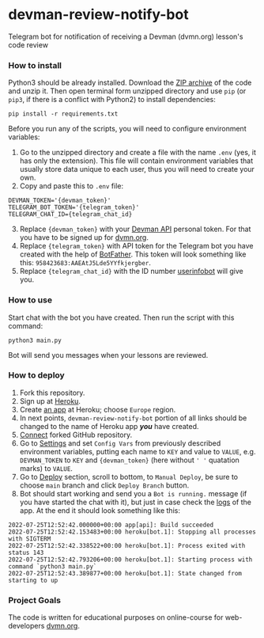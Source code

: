 # devman-review-notify-bot
Telegram bot for notification of receiving a Devman (dvmn.org) lesson's code review

### How to install

Python3 should be already installed.
Download the [ZIP archive](https://github.com/Katsutami7moto/devman-review-notify-bot/archive/refs/heads/main.zip) of the code and unzip it.
Then open terminal form unzipped directory and use `pip` (or `pip3`, if there is a conflict with Python2) to install dependencies:
```commandline
pip install -r requirements.txt
```
Before you run any of the scripts, you will need to configure environment variables:

1. Go to the unzipped directory and create a file with the name `.env` (yes, it has only the extension).
This file will contain environment variables that usually store data unique to each user, thus you will need to create your own.
2. Copy and paste this to `.env` file:
```dotenv
DEVMAN_TOKEN='{devman_token}'
TELEGRAM_BOT_TOKEN='{telegram_token}'
TELEGRAM_CHAT_ID={telegram_chat_id}
```
3. Replace `{devman_token}` with your [Devman API](https://dvmn.org/api/docs/) personal token. For that you have to be signed up for [dvmn.org](https://dvmn.org/).
4. Replace `{telegram_token}` with API token for the Telegram bot you have created with the help of [BotFather](https://telegram.me/BotFather). This token will look something like this: `958423683:AAEAtJ5Lde5YYfkjergber`.
5. Replace `{telegram_chat_id}` with the ID number [userinfobot](https://telegram.me/userinfobot) will give you.

### How to use

Start chat with the bot you have created. Then run the script with this command:
```commandline
python3 main.py
```
Bot will send you messages when your lessons are reviewed.

### How to deploy

1. Fork this repository.
2. Sign up at [Heroku](https://id.heroku.com/login).
3. Create [an app](https://dashboard.heroku.com/new-app) at Heroku; choose `Europe` region.
4. In next points, `devman-review-notify-bot` portion of all links should be changed to the name of Heroku app _**you**_ have created.
5. [Connect](https://dashboard.heroku.com/apps/devman-review-notify-bot/deploy/github) forked GitHub repository.
6. Go to [Settings](https://dashboard.heroku.com/apps/devman-review-notify-bot/settings) and set `Config Vars` from previously described environment variables, putting each name to `KEY` and value to `VALUE`, e.g. `DEVMAN_TOKEN` to `KEY` and `{devman_token}` (here without `' '` quatation marks) to `VALUE`.
7. Go to [Deploy](https://dashboard.heroku.com/apps/devman-review-notify-bot/deploy/github) section, scroll to bottom, to `Manual Deploy`, be sure to choose `main` branch and click `Deploy Branch` button.
8. Bot should start working and send you a `Bot is running.` message (if you have started the chat with it), but just in case check the [logs](https://dashboard.heroku.com/apps/devman-review-notify-bot/logs) of the app. At the end it should look something like this:
```
2022-07-25T12:52:42.000000+00:00 app[api]: Build succeeded
2022-07-25T12:52:42.153483+00:00 heroku[bot.1]: Stopping all processes with SIGTERM
2022-07-25T12:52:42.338522+00:00 heroku[bot.1]: Process exited with status 143
2022-07-25T12:52:42.793206+00:00 heroku[bot.1]: Starting process with command `python3 main.py`
2022-07-25T12:52:43.389877+00:00 heroku[bot.1]: State changed from starting to up
```

### Project Goals

The code is written for educational purposes on online-course for web-developers [dvmn.org](https://dvmn.org/).
